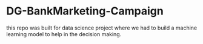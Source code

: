 # DG-BankMarketing-Campaign
this repo was built for data science project where we had to build a machine learning model to help in the decision making.
